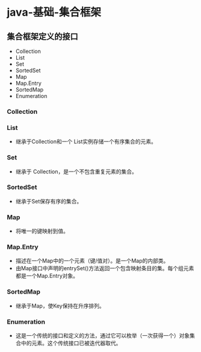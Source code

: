 # java-基础-集合框架

## 集合框架定义的接口
+ Collection
+ List
+ Set
+ SortedSet
+ Map
+ Map.Entry
+ SortedMap
+ Enumeration

### Collection
### List
+ 继承于Collection和一个 List实例存储一个有序集合的元素。

### Set
+ 继承于 Collection，是一个不包含重复元素的集合。

### SortedSet
+ 继承于Set保存有序的集合。

### Map
+ 将唯一的键映射到值。


###  Map.Entry
+ 描述在一个Map中的一个元素（键/值对）。是一个Map的内部类。
+ 由Map接口中声明的entrySet()方法返回一个包含映射条目的集。每个组元素都是一个Map.Entry对象。

### SortedMap
+ 继承于Map，使Key保持在升序排列。

### Enumeration
+ 这是一个传统的接口和定义的方法，通过它可以枚举（一次获得一个）对象集合中的元素。这个传统接口已被迭代器取代。